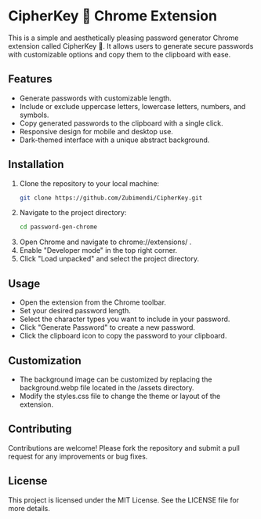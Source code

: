 # CipherKey 🔑 Chrome Extension

This is a simple and aesthetically pleasing password generator Chrome extension called CipherKey 🔑. It allows users to generate secure passwords with customizable options and copy them to the clipboard with ease.

## Features

- Generate passwords with customizable length.
- Include or exclude uppercase letters, lowercase letters, numbers, and symbols.
- Copy generated passwords to the clipboard with a single click.
- Responsive design for mobile and desktop use.
- Dark-themed interface with a unique abstract background.

## Installation

1. Clone the repository to your local machine:
   ```bash
   git clone https://github.com/Zubimendi/CipherKey.git
2. Navigate to the project directory:
   ```bash
   cd password-gen-chrome
    ```
3. Open Chrome and navigate to chrome://extensions/ .
4. Enable "Developer mode" in the top right corner.
5. Click "Load unpacked" and select the project directory.
## Usage
- Open the extension from the Chrome toolbar.
- Set your desired password length.
- Select the character types you want to include in your password.
- Click "Generate Password" to create a new password.
- Click the clipboard icon to copy the password to your clipboard.
## Customization
- The background image can be customized by replacing the background.webp file located in the /assets directory.
- Modify the styles.css file to change the theme or layout of the extension.
## Contributing
Contributions are welcome! Please fork the repository and submit a pull request for any improvements or bug fixes.

## License
This project is licensed under the MIT License. See the LICENSE file for more details.